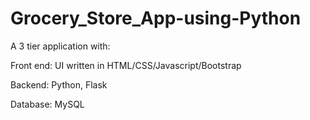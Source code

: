 # Grocery_Store_App-using-Python
A 3 tier application with:

Front end: UI written in HTML/CSS/Javascript/Bootstrap

Backend: Python, Flask

Database: MySQL
